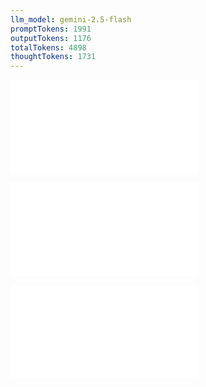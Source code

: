 ```yaml
---
llm_model: gemini-2.5-flash
promptTokens: 1991
outputTokens: 1176
totalTokens: 4898
thoughtTokens: 1731
---
```


![@](steps/file.edfcdbe5.md)

![@](steps/prompt.cf97051e.md)

![@](steps/response.7e7924d4.md)